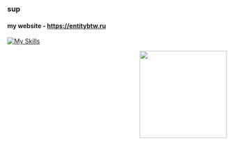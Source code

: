 ### sup
#### my website - https://entitybtw.ru

[![My Skills](https://skillicons.dev/icons?i=py,html,css,linux,ps,ae)](https://entitybtw.ru)
<div style="display: flex; justify-content: flex-end;">
    <a href="https://limppumpo.entitybtw.ru">
        <img src="https://i.imgur.com/90S5TXZ.png" width="200" />
    </a>
</div>

